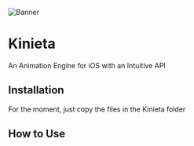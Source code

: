 ![Banner](https://github.com/mmick66/kinieta/blob/master/Kinieta_Logo.png?style=centerme)

# Kinieta
An Animation Engine for iOS with an Intuitive API

## Installation

For the moment, just copy the files in the Kinieta folder

## How to Use

<style>
  img[src$="centerme"] {
    display:block;
    margin: 0 auto;
  }
</style>

